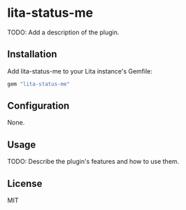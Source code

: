 # lita-status-me

TODO: Add a description of the plugin.

## Installation

Add lita-status-me to your Lita instance's Gemfile:

``` ruby
gem "lita-status-me"
```

## Configuration

None.

## Usage

TODO: Describe the plugin's features and how to use them.

## License

MIT
